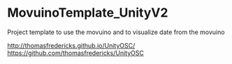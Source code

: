 # MovuinoTemplate_UnityV2

Project template to use the movuino and to visualize date from the movuino

http://thomasfredericks.github.io/UnityOSC/
https://github.com/thomasfredericks/UnityOSC